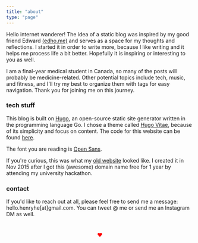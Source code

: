 ```yaml
---
title: "about"
type: "page"
---
```



Hello internet wanderer! The idea of a static blog was inspired by my good friend Edward [(edho.me)](http://edho.me) and serves as a space for my thoughts and reflections. I started it in order to write more, because I like writing and it helps me process life a bit better. Hopefully it is inspiring or interesting to you as well. 

I am a final-year medical student in Canada, so many of the posts will probably be medicine-related. Other potential topics include tech, music, and fitness, and I'll try my best to organize them with tags for easy navigation. Thank you for joining me on this journey.

### tech stuff

This blog is built on [Hugo](https://gohugo.io/), an open-source static site generator written in the programming language Go. I chose a theme called [Hugo Vitae](https://github.com/dataCobra/hugo-vitae), because of its simplicity and focus on content. The code for this website can be found [here](https://github.com/henryhe1/space-vitae).

The font you are reading is [Open Sans](https://fonts.google.com/specimen/Open+Sans).

If you're curious, this was what my [old website](https://henryhe.me/old-website) looked like. I created it in Nov 2015 after I got this (awesome) domain name free for 1 year by attending my university hackathon. 


### contact
If you'd like to reach out at all, please feel free to send me a message: hello.henryhe[at]gmail.com. You can tweet @ me or send me an Instagram DM as well.

<div style="color:red; text-align: center; padding: 5%;"> &hearts; </div>


